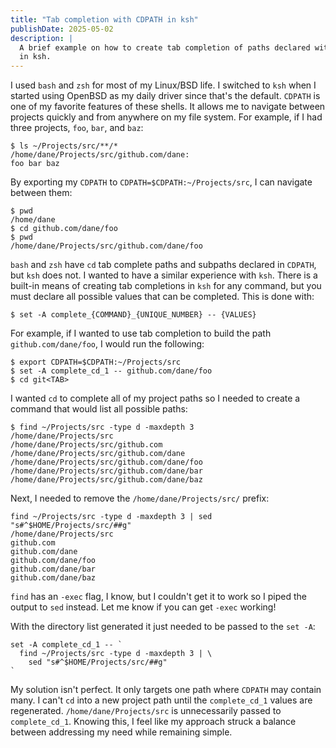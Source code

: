 ```yaml
---
title: "Tab completion with CDPATH in ksh"
publishDate: 2025-05-02
description: |
  A brief example on how to create tab completion of paths declared with CDPATH
  in ksh.
---
```


I used `bash` and `zsh` for most of my Linux/BSD life. I switched to `ksh` when
I started using OpenBSD as my daily driver since that's the default. `CDPATH` is
one of my favorite features of these shells. It allows me to navigate between
projects quickly and from anywhere on my file system. For example, if I had
three projects, `foo`, `bar`, and `baz`:

```
$ ls ~/Projects/src/**/*
/home/dane/Projects/src/github.com/dane:
foo bar baz
```

By exporting my `CDPATH` to `CDPATH=$CDPATH:~/Projects/src`, I can navigate
between them:

```
$ pwd
/home/dane
$ cd github.com/dane/foo
$ pwd
/home/dane/Projects/src/github.com/dane/foo
```

`bash` and `zsh` have `cd` tab complete paths and subpaths declared in `CDPATH`,
but `ksh` does not. I wanted to have a similar experience with `ksh`. There is
a built-in means of creating tab completions in `ksh` for any command, but you
must declare all possible values that can be completed. This is done with:

```
$ set -A complete_{COMMAND}_{UNIQUE_NUMBER} -- {VALUES}
```

For example, if I wanted to use tab completion to build the path
`github.com/dane/foo`, I would run the following:

```
$ export CDPATH=$CDPATH:~/Projects/src
$ set -A complete_cd_1 -- github.com/dane/foo
$ cd git<TAB>
```

I wanted `cd` to complete all of my project paths so I needed to create a
command that would list all possible paths:

```
$ find ~/Projects/src -type d -maxdepth 3 
/home/dane/Projects/src
/home/dane/Projects/src/github.com
/home/dane/Projects/src/github.com/dane
/home/dane/Projects/src/github.com/dane/foo
/home/dane/Projects/src/github.com/dane/bar
/home/dane/Projects/src/github.com/dane/baz
```

Next, I needed to remove the `/home/dane/Projects/src/` prefix:

```
find ~/Projects/src -type d -maxdepth 3 | sed "s#^$HOME/Projects/src/##g"
/home/dane/Projects/src
github.com
github.com/dane
github.com/dane/foo
github.com/dane/bar
github.com/dane/baz
```

`find` has an `-exec` flag, I know, but I couldn't get it to work so I piped the
output to `sed` instead. Let me know if you can get `-exec` working!

With the directory list generated it just needed to be passed to the `set -A`:

```
set -A complete_cd_1 -- `
  find ~/Projects/src -type d -maxdepth 3 | \
    sed "s#^$HOME/Projects/src/##g"
`
```

My solution isn't perfect. It only targets one path where `CDPATH` may contain
many. I can't `cd` into a new project path until the `complete_cd_1` values are
regenerated. `/home/dane/Projects/src` is unnecessarily passed to
`complete_cd_1`. Knowing this, I feel like my approach struck a balance between
addressing my need while remaining simple.
